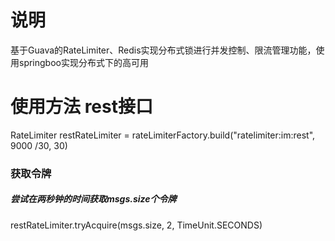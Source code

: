 # 说明
 基于Guava的RateLimiter、Redis实现分布式锁进行并发控制、限流管理功能，使用springboo实现分布式下的高可用
# 使用方法 rest接口
RateLimiter restRateLimiter = rateLimiterFactory.build("ratelimiter:im:rest", 9000 /30, 30)
### 获取令牌 
##### 尝试在两秒钟的时间获取msgs.size个令牌
restRateLimiter.tryAcquire(msgs.size, 2, TimeUnit.SECONDS)
